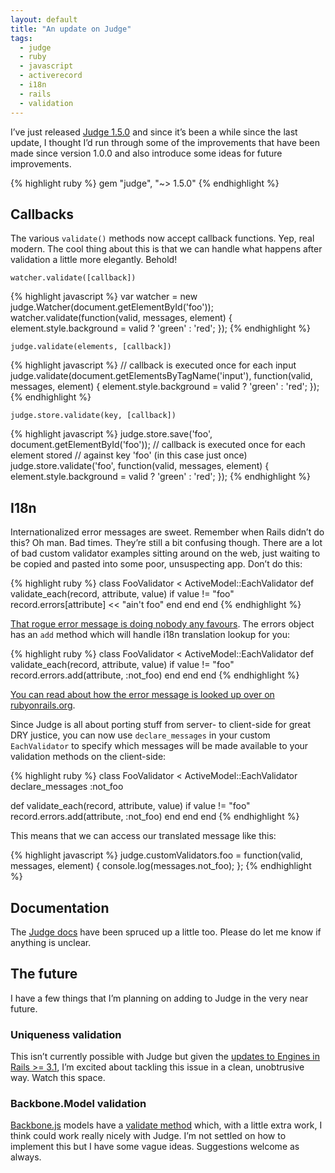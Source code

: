 ```yaml
---
layout: default
title: "An update on Judge"
tags:
  - judge
  - ruby
  - javascript
  - activerecord
  - i18n
  - rails
  - validation
---
```


<p>I&#8217;ve just released <a href="https://rubygems.org/gems/judge/versions/1.5.0">Judge 1.5.0</a> and since it&#8217;s been a while since the last update, I thought I&#8217;d run through some of the improvements that have been made since version 1.0.0 and also introduce some ideas for future improvements.</p>

{% highlight ruby %}
gem "judge", "~> 1.5.0"
{% endhighlight %}

<!--more-->


<h2>Callbacks</h2>

<p>The various <code>validate()</code> methods now accept callback functions. Yep, real modern. The cool thing about this is that we can handle what happens after validation a little more elegantly. Behold!</p>

<p><code>watcher.validate([callback])</code></p>

{% highlight javascript %}
var watcher = new judge.Watcher(document.getElementById('foo'));
watcher.validate(function(valid, messages, element) {
  element.style.background = valid ? 'green' : 'red';
});
{% endhighlight %}


<p><code>judge.validate(elements, [callback])</code></p>

{% highlight javascript %}
// callback is executed once for each input
judge.validate(document.getElementsByTagName('input'), function(valid, messages, element) {
  element.style.background = valid ? 'green' : 'red';
});
{% endhighlight %}


<p><code>judge.store.validate(key, [callback])</code></p>

{% highlight javascript %}
judge.store.save('foo', document.getElementById('foo'));
// callback is executed once for each element stored 
// against key 'foo' (in this case just once)
judge.store.validate('foo', function(valid, messages, element) {
  element.style.background = valid ? 'green' : 'red';
});
{% endhighlight %}

<h2>I18n</h2>

<p>Internationalized error messages are sweet.  Remember when Rails didn&#8217;t do this?  Oh man. Bad times. They&#8217;re still a bit confusing though. There are a lot of bad custom validator examples sitting around on the web, just waiting to be copied and pasted into some poor, unsuspecting app. Don&#8217;t do this:</p>

{% highlight ruby %}
class FooValidator < ActiveModel::EachValidator
  def validate_each(record, attribute, value)
    if value != "foo"
      record.errors[attribute] << "ain't foo"
    end
  end
end
{% endhighlight %}

<p><a href="http://en.wikipedia.org/wiki/Magic_number_(programming)">That rogue error message is doing nobody any favours</a>. The errors object has an <code>add</code> method which will handle i18n translation lookup for you:</p>

{% highlight ruby %}
class FooValidator < ActiveModel::EachValidator
  def validate_each(record, attribute, value)
    if value != "foo"
      record.errors.add(attribute, :not_foo)
    end
  end
end
{% endhighlight %}

<p><a href="http://guides.rubyonrails.org/i18n.html#translations-for-active-record-models">You can read about how the error message is looked up over on rubyonrails.org</a>.</p>

<p>Since Judge is all about porting stuff from server- to client-side for great DRY justice, you can now use <code>declare_messages</code> in your custom <code>EachValidator</code> to specify which messages will be made available to your validation methods on the client-side:</p>

{% highlight ruby %}
class FooValidator < ActiveModel::EachValidator
  declare_messages :not_foo

  def validate_each(record, attribute, value)
    if value != "foo"
      record.errors.add(attribute, :not_foo)
    end
  end
end
{% endhighlight %}

<p>This means that we can access our translated message like this:</p>

{% highlight javascript %}
judge.customValidators.foo = function(valid, messages, element) {
  console.log(messages.not_foo);
};
{% endhighlight %}

<h2>Documentation</h2>

<p>The <a href="http://judge.joecorcoran.co.uk">Judge docs</a> have been spruced up a little too. Please do let me know if anything is unclear.</p>

<h2>The future</h2>

<p>I have a few things that I&#8217;m planning on adding to Judge in the very near future.</p>

<h3>Uniqueness validation</h3>

<p>This isn&#8217;t currently possible with Judge but given the <a href="http://railscasts.com/episodes/277-mountable-engines?view=asciicast">updates to Engines in Rails >= 3.1</a>, I&#8217;m excited about tackling this issue in a clean, unobtrusive way. Watch this space.</p>

<h3>Backbone.Model validation</h3>

<p><a href="http://backbonejs.org/">Backbone.js</a> models have a <a href="http://backbonejs.org/#Model-validate">validate method</a> which, with a little extra work, I think could work really nicely with Judge. I&#8217;m not settled on how to implement this but I have some vague ideas. Suggestions welcome as always.</p>